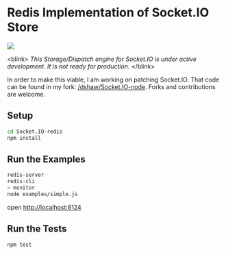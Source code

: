 Redis Implementation of Socket.IO Store
=======================================

  ![](http://f.cl.ly/items/1F3V1Z3u422O3p1P0X0k/really.gif)

&lt;blink&gt; _This Storage/Dispatch engine for Socket.IO is under active development. It is not ready for production._ &lt;/blink&gt;

In order to make this viable, I am working on patching Socket.IO. That code can be found in my fork: [/dshaw/Socket.IO-node](https://github.com/dshaw/Socket.IO-node/tree/extern/). Forks and contributions are welcome.


Setup
----------------

```bash
cd Socket.IO-redis
npm install
```

Run the Examples
----------------

```bash
redis-server
redis-cli
> monitor
node examples/simple.js
```

open [http://localhost:8124](http://localhost:8124)

Run the Tests
----------------

```bash
npm test
```
